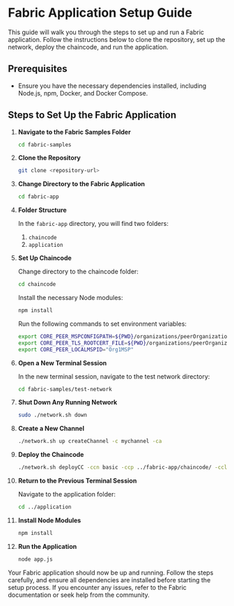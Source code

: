 # Fabric Application Setup Guide

This guide will walk you through the steps to set up and run a Fabric application. Follow the instructions below to clone the repository, set up the network, deploy the chaincode, and run the application.

## Prerequisites

- Ensure you have the necessary dependencies installed, including Node.js, npm, Docker, and Docker Compose.

## Steps to Set Up the Fabric Application

1. **Navigate to the Fabric Samples Folder**

    ```sh
    cd fabric-samples
    ```

2. **Clone the Repository**

    ```sh
    git clone <repository-url>
    ```

3. **Change Directory to the Fabric Application**

    ```sh
    cd fabric-app
    ```

4. **Folder Structure**

    In the `fabric-app` directory, you will find two folders:
    1. `chaincode`
    2. `application`

5. **Set Up Chaincode**

    Change directory to the chaincode folder:

    ```sh
    cd chaincode
    ```

    Install the necessary Node modules:

    ```sh
    npm install
    ```

    Run the following commands to set environment variables:

    ```sh
    export CORE_PEER_MSPCONFIGPATH=${PWD}/organizations/peerOrganizations/org1.example.com/users/Admin@org1.example.com/msp
    export CORE_PEER_TLS_ROOTCERT_FILE=${PWD}/organizations/peerOrganizations/org1.example.com/peers/peer0.org1.example.com/tls/ca.crt
    export CORE_PEER_LOCALMSPID="Org1MSP"
    ```

6. **Open a New Terminal Session**

    In the new terminal session, navigate to the test network directory:

    ```sh
    cd fabric-samples/test-network
    ```

7. **Shut Down Any Running Network**

    ```sh
    sudo ./network.sh down
    ```

8. **Create a New Channel**

    ```sh
    ./network.sh up createChannel -c mychannel -ca
    ```

9. **Deploy the Chaincode**

    ```sh
    ./network.sh deployCC -ccn basic -ccp ../fabric-app/chaincode/ -ccl javascript
    ```

10. **Return to the Previous Terminal Session**

    Navigate to the application folder:

    ```sh
    cd ../application
    ```

11. **Install Node Modules**

    ```sh
    npm install
    ```

12. **Run the Application**

    ```sh
    node app.js
    ```

Your Fabric application should now be up and running. Follow the steps carefully, and ensure all dependencies are installed before starting the setup process. If you encounter any issues, refer to the Fabric documentation or seek help from the community.